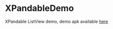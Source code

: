 # XPandableDemo

XPandable ListView demo, demo apk available [here](https://drive.google.com/open?id=1PfFyGgD8d_9h1eUr1JzEh048e5KO9ByA)
